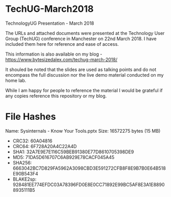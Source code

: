# TechUG-March2018
TechnologyUG Presentation - March 2018

The URLs and attached documents were presented at the Technology User Group (TechUG) conference in Manchester on 22nd March 2018. I have included them here for reference and ease of access.

This information is also available on my blog -  https://www.bytesizedalex.com/techug-march-2018/

It shouled be noted that the slides are used as talking points and do not encompass the full discussion nor the live demo material conducted on my home lab.

While I am happy for people to reference the material I would be grateful if any copies reference this repository or my blog.

# File Hashes

Name: Sysinternals - Know Your Tools.pptx
Size: 16572275 bytes (15 MB)

* CRC32: 60A04816
* CRC64: 6F728A20A4C22A4D
* SHA1: 32A7E9E7E116C59BEB91380E77D8610705398DE9
* MD5: 71DA5D616707C6AB929E78CACF045A45
* SHA256: 6663042BC7D829FA5962A3098CBD3E591272CFB8F8E9B7B0E64B518E90B543F4
* BLAKE2sp: 928481EE774EFDC03A78396FD0E8E0CC71892E99BC5AF8E3A1E88908935111B5
